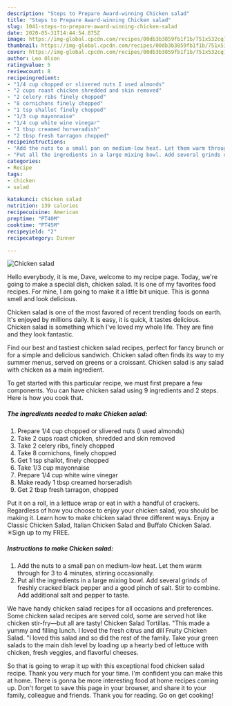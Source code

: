 ```yaml
---
description: "Steps to Prepare Award-winning Chicken salad"
title: "Steps to Prepare Award-winning Chicken salad"
slug: 1041-steps-to-prepare-award-winning-chicken-salad
date: 2020-05-31T14:44:54.875Z
image: https://img-global.cpcdn.com/recipes/00db3b3859fb1f1b/751x532cq70/chicken-salad-recipe-main-photo.jpg
thumbnail: https://img-global.cpcdn.com/recipes/00db3b3859fb1f1b/751x532cq70/chicken-salad-recipe-main-photo.jpg
cover: https://img-global.cpcdn.com/recipes/00db3b3859fb1f1b/751x532cq70/chicken-salad-recipe-main-photo.jpg
author: Leo Olson
ratingvalue: 5
reviewcount: 8
recipeingredient:
- "1/4 cup chopped or slivered nuts I used almonds"
- "2 cups roast chicken shredded and skin removed"
- "2 celery ribs finely chopped"
- "8 cornichons finely chopped"
- "1 tsp shallot finely chopped"
- "1/3 cup mayonnaise"
- "1/4 cup white wine vinegar"
- "1 tbsp creamed horseradish"
- "2 tbsp fresh tarragon chopped"
recipeinstructions:
- "Add the nuts to a small pan on medium-low heat. Let them warm through for 3 to 4 minutes, stirring occasionally."
- "Put all the ingredients in a large mixing bowl. Add several grinds of freshly cracked black pepper and a good pinch of salt. Stir to combine. Add additional salt and pepper to taste."
categories:
- Recipe
tags:
- chicken
- salad

katakunci: chicken salad 
nutrition: 139 calories
recipecuisine: American
preptime: "PT40M"
cooktime: "PT45M"
recipeyield: "2"
recipecategory: Dinner

---
```



![Chicken salad](https://img-global.cpcdn.com/recipes/00db3b3859fb1f1b/751x532cq70/chicken-salad-recipe-main-photo.jpg)

Hello everybody, it is me, Dave, welcome to my recipe page. Today, we're going to make a special dish, chicken salad. It is one of my favorites food recipes. For mine, I am going to make it a little bit unique. This is gonna smell and look delicious.

Chicken salad is one of the most favored of recent trending foods on earth. It's enjoyed by millions daily. It is easy, it is quick, it tastes delicious. Chicken salad is something which I've loved my whole life. They are fine and they look fantastic.

Find our best and tastiest chicken salad recipes, perfect for fancy brunch or for a simple and delicious sandwich. Chicken salad often finds its way to my summer menus, served on greens or a croissant. Chicken salad is any salad with chicken as a main ingredient.


To get started with this particular recipe, we must first prepare a few components. You can have chicken salad using 9 ingredients and 2 steps. Here is how you cook that.

<!--inarticleads1-->

##### The ingredients needed to make Chicken salad:

1. Prepare 1/4 cup chopped or slivered nuts (I used almonds)
1. Take 2 cups roast chicken, shredded and skin removed
1. Take 2 celery ribs, finely chopped
1. Take 8 cornichons, finely chopped
1. Get 1 tsp shallot, finely chopped
1. Take 1/3 cup mayonnaise
1. Prepare 1/4 cup white wine vinegar
1. Make ready 1 tbsp creamed horseradish
1. Get 2 tbsp fresh tarragon, chopped


Put it on a roll, in a lettuce wrap or eat in with a handful of crackers. Regardless of how you choose to enjoy your chicken salad, you should be making it. Learn how to make chicken salad three different ways. Enjoy a Classic Chicken Salad, Italian Chicken Salad and Buffalo Chicken Salad. ✳︎Sign up to my FREE. 

<!--inarticleads2-->

##### Instructions to make Chicken salad:

1. Add the nuts to a small pan on medium-low heat. Let them warm through for 3 to 4 minutes, stirring occasionally.
1. Put all the ingredients in a large mixing bowl. Add several grinds of freshly cracked black pepper and a good pinch of salt. Stir to combine. Add additional salt and pepper to taste.


We have handy chicken salad recipes for all occasions and preferences. Some chicken salad recipes are served cold, some are served hot like chicken stir-fry—but all are tasty! Chicken Salad Tortillas. &#34;This made a yummy and filling lunch. I loved the fresh citrus and dill Fruity Chicken Salad. &#34;I loved this salad and so did the rest of the family. Take your green salads to the main dish level by loading up a hearty bed of lettuce with chicken, fresh veggies, and flavorful cheeses. 

So that is going to wrap it up with this exceptional food chicken salad recipe. Thank you very much for your time. I'm confident you can make this at home. There is gonna be more interesting food at home recipes coming up. Don't forget to save this page in your browser, and share it to your family, colleague and friends. Thank you for reading. Go on get cooking!
